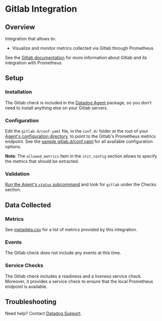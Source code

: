 # Gitlab Integration

## Overview

Integration that allows to:

* Visualize and monitor metrics collected via Gitlab through Prometheus

See the [Gitlab documentation][107] for more information about Gitlab and its integration with Prometheus

## Setup
### Installation

The Gitlab check is included in the [Datadog Agent][101] package, so you don't need to install anything else on your Gitlab servers.

### Configuration

Edit the `gitlab.d/conf.yaml` file, in the `conf.d/` folder at the root of your [Agent's configuration directory][108], to point to the Gitlab's Prometheus metrics endpoint.
See the [sample gitlab.d/conf.yaml][102] for all available configuration options.

**Note**: The `allowed_metrics` item in the `init_config` section allows to specify the metrics that should be extracted.

### Validation

[Run the Agent's `status` subcommand][103] and look for `gitlab` under the Checks section.

## Data Collected
### Metrics
See [metadata.csv][104] for a list of metrics provided by this integration.

### Events
The Gitlab check does not include any events at this time.

### Service Checks
The Gitlab check includes a readiness and a liveness service check.
Moreover, it provides a service check to ensure that the local Prometheus endpoint is available.

## Troubleshooting
Need help? Contact [Datadog Support][105].

[101]: https://app.datadoghq.com/account/settings#agent
[102]: https://github.com/DataDog/integrations-core/blob/master/gitlab/datadog_checks/gitlab/data/conf.yaml.example
[103]: https://docs.datadoghq.com/agent/faq/agent-commands/#agent-status-and-information
[104]: https://github.com/DataDog/integrations-core/blob/master/gitlab/metadata.csv
[105]: https://docs.datadoghq.com/help/
[107]: https://docs.gitlab.com/ee/administration/monitoring/prometheus/
[108]: https://docs.datadoghq.com/agent/faq/agent-configuration-files/#agent-configuration-directory
